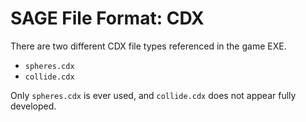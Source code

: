 # SAGE File Format: CDX

There are two different CDX file types referenced in the game EXE.

- `spheres.cdx`
- `collide.cdx`

Only `spheres.cdx` is ever used, and `collide.cdx` does not appear fully developed.
